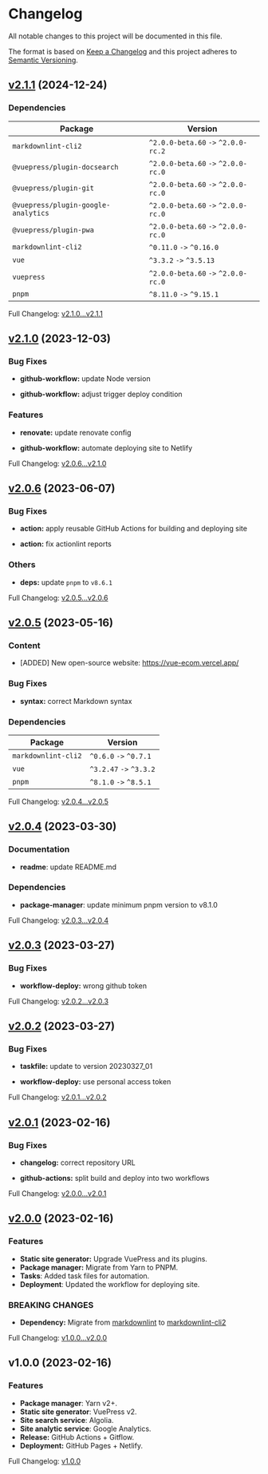 # Changelog

All notable changes to this project will be documented in this file.

The format is based on [Keep a Changelog](http://keepachangelog.com/en/1.0.0/) and this project adheres to [Semantic Versioning](http://semver.org).

## [v2.1.1](https://github.com/ansidev/awesome-nuxt/compare/v2.1.0...v2.1.1) (2024-12-24)

### Dependencies

| Package                             | Version                             |
| ----------------------------------- | ----------------------------------- |
| `markdownlint-cli2`                 | `^2.0.0-beta.60` `->` `^2.0.0-rc.2` |
| `@vuepress/plugin-docsearch`        | `^2.0.0-beta.60` `->` `^2.0.0-rc.0` |
| `@vuepress/plugin-git`              | `^2.0.0-beta.60` `->` `^2.0.0-rc.0` |
| `@vuepress/plugin-google-analytics` | `^2.0.0-beta.60` `->` `^2.0.0-rc.0` |
| `@vuepress/plugin-pwa`              | `^2.0.0-beta.60` `->` `^2.0.0-rc.0` |
| `markdownlint-cli2`                 | `^0.11.0` `->` `^0.16.0`            |
| `vue`                               | `^3.3.2` `->` `^3.5.13`             |
| `vuepress`                          | `^2.0.0-beta.60` `->` `^2.0.0-rc.0` |
| `pnpm`                              | `^8.11.0` `->` `^9.15.1`            |

Full Changelog: [v2.1.0...v2.1.1](https://github.com/ansidev/awesome-nuxt/compare/v2.1.0...v2.1.1)

## [v2.1.0](https://github.com/ansidev/awesome-nuxt/compare/v2.0.6...v2.1.0) (2023-12-03)

### Bug Fixes

- **github-workflow:** update Node version

- **github-workflow:** adjust trigger deploy condition

### Features

- **renovate:** update renovate config

- **github-workflow:** automate deploying site to Netlify

Full Changelog: [v2.0.6...v2.1.0](https://github.com/ansidev/awesome-nuxt/compare/v2.0.6...v2.1.0)

## [v2.0.6](https://github.com/ansidev/awesome-nuxt/compare/v2.0.5...v2.0.6) (2023-06-07)

### Bug Fixes

- **action:** apply reusable GitHub Actions for building and deploying site

- **action:** fix actionlint reports

### Others

- **deps:** update `pnpm` to `v8.6.1`

Full Changelog: [v2.0.5...v2.0.6](https://github.com/ansidev/awesome-nuxt/compare/v2.0.5...v2.0.6)

## [v2.0.5](https://github.com/ansidev/awesome-nuxt/compare/v2.0.4...v2.0.5) (2023-05-16)

### Content

- [ADDED] New open-source website: https://vue-ecom.vercel.app/

### Bug Fixes

- **syntax:** correct Markdown syntax

### Dependencies

| Package             | Version                 |
| ------------------- | ----------------------- |
| `markdownlint-cli2` | `^0.6.0` `->` `^0.7.1`  |
| `vue`               | `^3.2.47` `->` `^3.3.2` |
| `pnpm`              | `^8.1.0` `->` `^8.5.1`  |

Full Changelog: [v2.0.4...v2.0.5](https://github.com/ansidev/awesome-nuxt/compare/v2.0.4...v2.0.5)

## [v2.0.4](https://github.com/ansidev/awesome-nuxt/compare/v2.0.3...v2.0.4) (2023-03-30)

### Documentation

- **readme**: update README.md

### Dependencies

- **package-manager**: update minimum pnpm version to v8.1.0

Full Changelog:
[v2.0.3...v2.0.4](https://github.com/ansidev/awesome-nuxt/compare/v2.0.3...v2.0.4)

## [v2.0.3](https://github.com/ansidev/awesome-nuxt/compare/v2.0.2...v2.0.3) (2023-03-27)

### Bug Fixes

- **workflow-deploy:** wrong github token

Full Changelog: [v2.0.2...v2.0.3](https://github.com/ansidev/awesome-nuxt/compare/v2.0.2...v2.0.3)

## [v2.0.2](https://github.com/ansidev/awesome-nuxt/compare/v2.0.1...v2.0.2) (2023-03-27)

### Bug Fixes

- **taskfile:** update to version 20230327_01

- **workflow-deploy:** use personal access token

Full Changelog: [v2.0.1...v2.0.2](https://github.com/ansidev/awesome-nuxt/compare/v2.0.1...v2.0.2)

## [v2.0.1](https://github.com/ansidev/awesome-nuxt/compare/v2.0.0...v2.0.1) (2023-02-16)

### Bug Fixes

- **changelog:** correct repository URL

- **github-actions:** split build and deploy into two workflows

Full Changelog: [v2.0.0...v2.0.1](https://github.com/ansidev/awesome-nuxt/compare/v2.0.0...v2.0.1)

## [v2.0.0](https://github.com/ansidev/awesome-nuxt/compare/v1.0.0...v2.0.0) (2023-02-16)

### Features

- **Static site generator:** Upgrade VuePress and its plugins.
- **Package manager:** Migrate from Yarn to PNPM.
- **Tasks**: Added task files for automation.
- **Deployment**: Updated the workflow for deploying site.

### BREAKING CHANGES

- **Dependency:** Migrate from [markdownlint](https://github.com/DavidAnson/markdownlint) to [markdownlint-cli2](https://github.com/DavidAnson/markdownlint-cli2)

Full Changelog: [v1.0.0...v2.0.0](https://github.com/ansidev/awesome-nuxt/compare/v1.0.0...v2.0.0)

## v1.0.0 (2023-02-16)

### Features

- **Package manager**: Yarn v2+.
- **Static site generator**: VuePress v2.
- **Site search service**: Algolia.
- **Site analytic service**: Google Analytics.
- **Release:** GitHub Actions + Gitflow.
- **Deployment:** GitHub Pages + Netlify.

Full Changelog: [v1.0.0](https://github.com/ansidev/awesome-nuxt/commits/v1.0.0)
